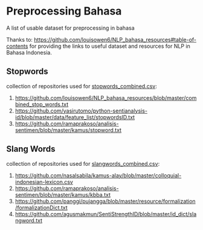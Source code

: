 # **Preprocessing Bahasa**
A list of usable dataset for preprocessing in bahasa 

Thanks to:
https://github.com/louisowen6/NLP_bahasa_resources#table-of-contents 
for providing the links to useful dataset and resources for NLP in Bahasa Indonesia.

## Stopwords
collection of repositories used for [stopwords_combined.csv](https://github.com/alnad01/preprocessing-bahasa/blob/main/stopwords_combined.csv):
1. https://github.com/louisowen6/NLP_bahasa_resources/blob/master/combined_stop_words.txt
2. https://github.com/yasirutomo/python-sentianalysis-id/blob/master/data/feature_list/stopwordsID.txt
3. https://github.com/ramaprakoso/analisis-sentimen/blob/master/kamus/stopword.txt

## Slang Words
collection of repositories used for [slangwords_combined.csv](https://github.com/alnad01/preprocessing-bahasa/blob/main/stopwords_combined.csv):
1. https://github.com/nasalsabila/kamus-alay/blob/master/colloquial-indonesian-lexicon.csv
2. https://github.com/ramaprakoso/analisis-sentimen/blob/master/kamus/kbba.txt
3. https://github.com/panggi/pujangga/blob/master/resource/formalization/formalizationDict.txt
4. https://github.com/agusmakmun/SentiStrengthID/blob/master/id_dict/slangword.txt




